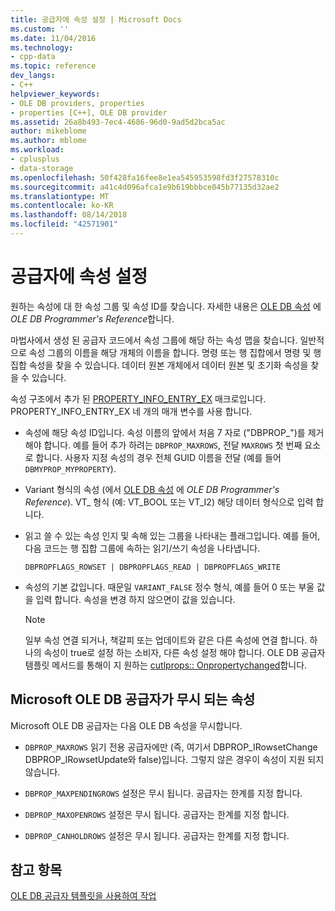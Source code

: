 ```yaml
---
title: 공급자에 속성 설정 | Microsoft Docs
ms.custom: ''
ms.date: 11/04/2016
ms.technology:
- cpp-data
ms.topic: reference
dev_langs:
- C++
helpviewer_keywords:
- OLE DB providers, properties
- properties [C++], OLE DB provider
ms.assetid: 26a8b493-7ec4-4686-96d0-9ad5d2bca5ac
author: mikeblome
ms.author: mblome
ms.workload:
- cplusplus
- data-storage
ms.openlocfilehash: 50f428fa16fee8e1ea545953598fd3f27578310c
ms.sourcegitcommit: a41c4d096afca1e9b619bbbce045b77135d32ae2
ms.translationtype: MT
ms.contentlocale: ko-KR
ms.lasthandoff: 08/14/2018
ms.locfileid: "42571901"
---
```

# <a name="setting-properties-in-your-provider"></a>공급자에 속성 설정
원하는 속성에 대 한 속성 그룹 및 속성 ID를 찾습니다. 자세한 내용은 [OLE DB 속성](/previous-versions/windows/desktop/ms722734\(v=vs.85\)) 에 *OLE DB Programmer's Reference*합니다.  
  
 마법사에서 생성 된 공급자 코드에서 속성 그룹에 해당 하는 속성 맵을 찾습니다. 일반적으로 속성 그룹의 이름을 해당 개체의 이름을 합니다. 명령 또는 행 집합에서 명령 및 행 집합 속성을 찾을 수 있습니다. 데이터 원본 개체에서 데이터 원본 및 초기화 속성을 찾을 수 있습니다.  
  
 속성 구조에서 추가 된 [PROPERTY_INFO_ENTRY_EX](../../data/oledb/property-info-entry-ex.md) 매크로입니다. PROPERTY_INFO_ENTRY_EX 네 개의 매개 변수를 사용 합니다.  
  
-   속성에 해당 속성 ID입니다. 속성 이름의 앞에서 처음 7 자로 ("DBPROP_")를 제거 해야 합니다. 예를 들어 추가 하려는 `DBPROP_MAXROWS`, 전달 `MAXROWS` 첫 번째 요소로 합니다. 사용자 지정 속성의 경우 전체 GUID 이름을 전달 (예를 들어 `DBMYPROP_MYPROPERTY`).  
  
-   Variant 형식의 속성 (에서 [OLE DB 속성](/previous-versions/windows/desktop/ms722734\(v=vs.85\)) 에 *OLE DB Programmer's Reference*). VT_ 형식 (예: VT_BOOL 또는 VT_I2) 해당 데이터 형식으로 입력 합니다.  
  
-   읽고 쓸 수 있는 속성 인지 및 속해 있는 그룹을 나타내는 플래그입니다. 예를 들어, 다음 코드는 행 집합 그룹에 속하는 읽기/쓰기 속성을 나타냅니다.  
  
    ```  
    DBPROPFLAGS_ROWSET | DBPROPFLAGS_READ | DBPROPFLAGS_WRITE  
    ```  
  
-   속성의 기본 값입니다. 때문일 `VARIANT_FALSE` 정수 형식, 예를 들어 0 또는 부울 값을 입력 합니다. 속성을 변경 하지 않으면이 값을 있습니다.  
  
    > [!NOTE]
    >  일부 속성 연결 되거나, 책갈피 또는 업데이트와 같은 다른 속성에 연결 합니다. 하나의 속성이 true로 설정 하는 소비자, 다른 속성 설정 해야 합니다. OLE DB 공급자 템플릿 메서드를 통해이 지 원하는 [cutlprops:: Onpropertychanged](../../data/oledb/cutlprops-onpropertychanged.md)합니다.  
  
## <a name="properties-ignored-by-microsoft-ole-db-providers"></a>Microsoft OLE DB 공급자가 무시 되는 속성  
 Microsoft OLE DB 공급자는 다음 OLE DB 속성을 무시합니다.  
  
-   `DBPROP_MAXROWS` 읽기 전용 공급자에만 (즉, 여기서 DBPROP_IRowsetChange DBPROP_IRowsetUpdate와 false)입니다. 그렇지 않은 경우이 속성이 지원 되지 않습니다.  
  
-   `DBPROP_MAXPENDINGROWS` 설정은 무시 됩니다. 공급자는 한계를 지정 합니다.  
  
-   `DBPROP_MAXOPENROWS` 설정은 무시 됩니다. 공급자는 한계를 지정 합니다.  
  
-   `DBPROP_CANHOLDROWS` 설정은 무시 됩니다. 공급자는 한계를 지정 합니다.  
  
## <a name="see-also"></a>참고 항목  
 [OLE DB 공급자 템플릿을 사용하여 작업](../../data/oledb/working-with-ole-db-provider-templates.md)
